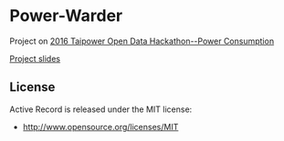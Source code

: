 # __Power-Warder__
Project on [2016 Taipower Open Data Hackathon--Power Consumption](http://www.taipower.com.tw/content/news/news02-1.aspx?sid=163)

[Project slides](https://github.com/nightheronry/power-warder-taipower-hackathon-2016/blob/master/Power-Warder.pdf)

## __License__

Active Record is released under the MIT license:

* http://www.opensource.org/licenses/MIT

